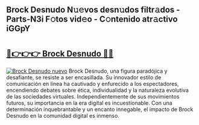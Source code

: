 ## Brock Desnudo N𝚞𝚎vos desn𝚞dos filtr𝚊dos - Parts-N3i F𝚘tos vid𝚎o - C𝚘ntenido atr𝚊ctivo iGGpY

# <h2><a href="http://mb5jvf.tromn.icu/?c=Brock+Desnudo">🔗👉👉👉 Brock Desnudo 🔗🔗</a></h2>

[![Brock Desnudo nuevo](https://i.imgur.com/pEAQMta.gif)](http://mb5jvf.tromn.icu/?c=Brock+Desnudo)
Brock Desnudo, una figura paradójica y desafiante, se resiste a ser encasillada. Su innovador estilo de comunicación en línea ha cautivado y enfurecido a los espectadores, encendiendo debates sobre ética, individualidad y la naturaleza evolutiva de las sociedades virtuales. Independientemente de sus movimientos futuros, su importancia en la era digital es incuestionable. Con una determinación inquebrantable y un encanto innegable, el impacto de Brock Desnudo en la comunidad digital es inmenso.
